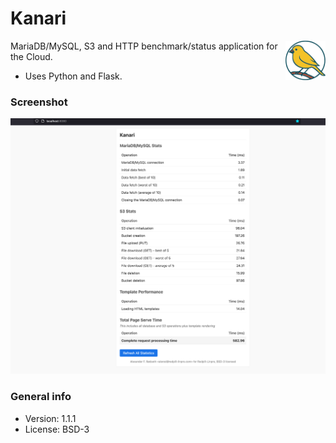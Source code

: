 # Kanari

<img src="img/logo.svg" alt="Kanari" align="right" width="64px"></img>

MariaDB/MySQL, S3 and HTTP benchmark/status application for the Cloud.

* Uses Python and Flask.

### Screenshot

![Screenshot](img/2025-03-26-screenshot.png)

### General info

* Version: 1.1.1
* License: BSD-3
